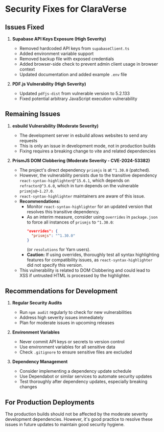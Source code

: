 # Security Fixes for ClaraVerse

## Issues Fixed

1. **Supabase API Keys Exposure (High Severity)**
   - Removed hardcoded API keys from `supabaseClient.ts`
   - Added environment variable support
   - Removed backup file with exposed credentials
   - Added browser-side check to prevent admin client usage in browser context
   - Updated documentation and added example `.env` file

2. **PDF.js Vulnerability (High Severity)**
   - Updated `pdfjs-dist` from vulnerable version to 5.2.133
   - Fixed potential arbitrary JavaScript execution vulnerability

## Remaining Issues

1. **esbuild Vulnerability (Moderate Severity)**
   - The development server in esbuild allows websites to send any requests
   - This is only an issue in development mode, not in production builds
   - Fixing requires a breaking change to vite and related dependencies

2. **PrismJS DOM Clobbering (Moderate Severity - CVE-2024-53382)**
   - The project's direct dependency `prismjs` is at `^1.30.0` (patched).
   - However, the vulnerability persists due to the transitive dependency `react-syntax-highlighter@^15.6.1`, which depends on `refractor@^3.6.0`, which in turn depends on the vulnerable `prismjs@~1.27.0`.
   - `react-syntax-highlighter` maintainers are aware of this issue.
   - **Recommendations:**
     - Monitor `react-syntax-highlighter` for an updated version that resolves this transitive dependency.
     - As an interim measure, consider using `overrides` in `package.json` to force all instances of `prismjs` to `^1.30.0`:
       ```json
       "overrides": {
         "prismjs": "^1.30.0"
       }
       ```
       (or `resolutions` for Yarn users).
     - **Caution:** If using overrides, thoroughly test all syntax highlighting features for compatibility issues, as `react-syntax-highlighter` did not specify this version.
   - This vulnerability is related to DOM Clobbering and could lead to XSS if untrusted HTML is processed by the highlighter.

## Recommendations for Development

1. **Regular Security Audits**
   - Run `npm audit` regularly to check for new vulnerabilities
   - Address high severity issues immediately
   - Plan for moderate issues in upcoming releases

2. **Environment Variables**
   - Never commit API keys or secrets to version control
   - Use environment variables for all sensitive data
   - Check `.gitignore` to ensure sensitive files are excluded

3. **Dependency Management**
   - Consider implementing a dependency update schedule
   - Use Dependabot or similar services to automate security updates
   - Test thoroughly after dependency updates, especially breaking changes

## For Production Deployments

The production builds should not be affected by the moderate severity development dependencies. However, it's good practice to resolve these issues in future updates to maintain good security hygiene. 